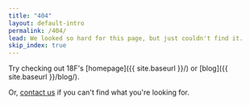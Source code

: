 ```yaml
---
title: "404"
layout: default-intro
permalink: /404/
lead: We looked so hard for this page, but just couldn't find it.
skip_index: true
---
```


Try checking out 18F's [homepage]({{ site.baseurl }}/) or [blog]({{ site.baseurl }}/blog/).

Or, [contact us](mailto:18f@gsa.gov) if you can't find what you're looking for.
